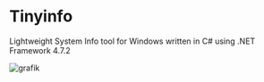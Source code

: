 # Tinyinfo
Lightweight System Info tool for Windows written in C# using .NET Framework 4.7.2

![grafik](https://github.com/Lion-Craft/Tinyinfo/assets/78223634/b74e825b-f37f-45d5-b7ba-6633adf13151)
